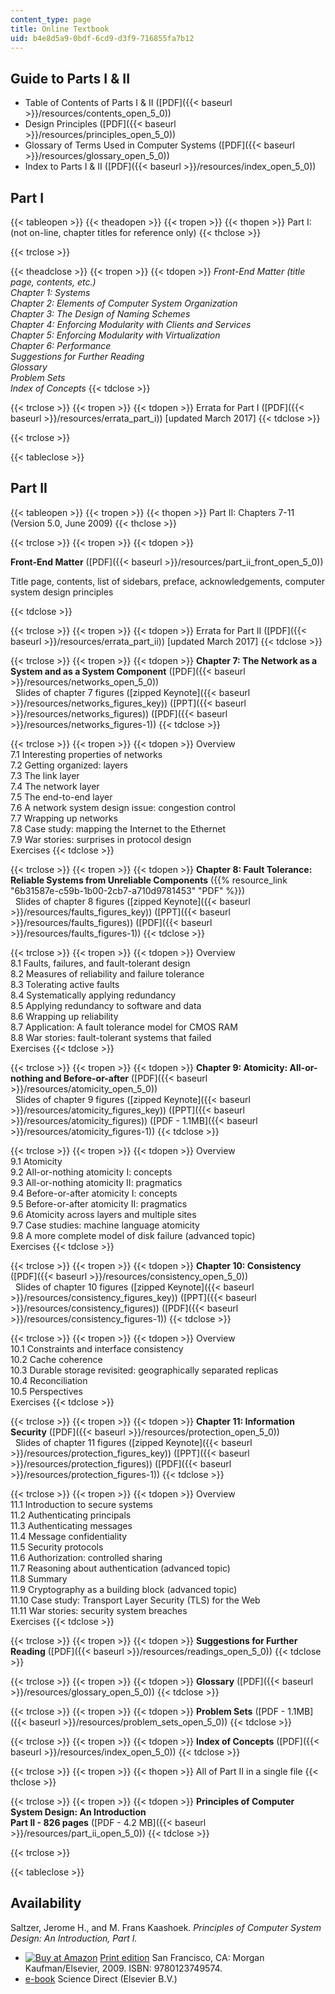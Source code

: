 ```yaml
---
content_type: page
title: Online Textbook
uid: b4e8d5a9-0bdf-6cd9-d3f9-716855fa7b12
---
```


Guide to Parts I & II
---------------------

*   Table of Contents of Parts I & II ([PDF]({{< baseurl >}}/resources/contents_open_5_0))
*   Design Principles ([PDF]({{< baseurl >}}/resources/principles_open_5_0))
*   Glossary of Terms Used in Computer Systems ([PDF]({{< baseurl >}}/resources/glossary_open_5_0))
*   Index to Parts I & II ([PDF]({{< baseurl >}}/resources/index_open_5_0))

Part I
------

{{< tableopen >}}
{{< theadopen >}}
{{< tropen >}}
{{< thopen >}}
Part I: (not on-line, chapter titles for reference only)
{{< thclose >}}

{{< trclose >}}

{{< theadclose >}}
{{< tropen >}}
{{< tdopen >}}
_Front-End Matter (title page, contents, etc.)_  
_Chapter 1: Systems_  
_Chapter 2: Elements of Computer System Organization_  
_Chapter 3: The Design of Naming Schemes_  
_Chapter 4: Enforcing Modularity with Clients and Services_  
_Chapter 5: Enforcing Modularity with Virtualization_  
_Chapter 6: Performance_  
_Suggestions for Further Reading_  
_Glossary_  
_Problem Sets_  
_Index of Concepts_
{{< tdclose >}}

{{< trclose >}}
{{< tropen >}}
{{< tdopen >}}
Errata for Part I ([PDF]({{< baseurl >}}/resources/errata_part_i)) \[updated March 2017\]
{{< tdclose >}}

{{< trclose >}}

{{< tableclose >}}

Part II
-------

{{< tableopen >}}
{{< tropen >}}
{{< thopen >}}
Part II: Chapters 7-11 (Version 5.0, June 2009)
{{< thclose >}}

{{< trclose >}}
{{< tropen >}}
{{< tdopen >}}


**Front-End Matter** ([PDF]({{< baseurl >}}/resources/part_ii_front_open_5_0))

Title page, contents, list of sidebars, preface, acknowledgements, computer system design principles


{{< tdclose >}}

{{< trclose >}}
{{< tropen >}}
{{< tdopen >}}
Errata for Part II ([PDF]({{< baseurl >}}/resources/errata_part_ii)) \[updated March 2017\]
{{< tdclose >}}

{{< trclose >}}
{{< tropen >}}
{{< tdopen >}}
**Chapter 7: The Network as a System and as a System Component** ([PDF]({{< baseurl >}}/resources/networks_open_5_0))  
  Slides of chapter 7 figures ([zipped Keynote]({{< baseurl >}}/resources/networks_figures_key)) ([PPT]({{< baseurl >}}/resources/networks_figures)) ([PDF]({{< baseurl >}}/resources/networks_figures-1))
{{< tdclose >}}

{{< trclose >}}
{{< tropen >}}
{{< tdopen >}}
Overview  
7.1 Interesting properties of networks  
7.2 Getting organized: layers  
7.3 The link layer  
7.4 The network layer  
7.5 The end-to-end layer  
7.6 A network system design issue: congestion control  
7.7 Wrapping up networks  
7.8 Case study: mapping the Internet to the Ethernet  
7.9 War stories: surprises in protocol design  
Exercises
{{< tdclose >}}

{{< trclose >}}
{{< tropen >}}
{{< tdopen >}}
**Chapter 8: Fault Tolerance: Reliable Systems from Unreliable Components** ({{% resource_link "6b31587e-c59b-1b00-2cb7-a710d9781453" "PDF" %}})  
  Slides of chapter 8 figures ([zipped Keynote]({{< baseurl >}}/resources/faults_figures_key)) ([PPT]({{< baseurl >}}/resources/faults_figures)) ([PDF]({{< baseurl >}}/resources/faults_figures-1))
{{< tdclose >}}

{{< trclose >}}
{{< tropen >}}
{{< tdopen >}}
Overview  
8.1 Faults, failures, and fault-tolerant design  
8.2 Measures of reliability and failure tolerance  
8.3 Tolerating active faults  
8.4 Systematically applying redundancy  
8.5 Applying redundancy to software and data  
8.6 Wrapping up reliability  
8.7 Application: A fault tolerance model for CMOS RAM  
8.8 War stories: fault-tolerant systems that failed  
Exercises
{{< tdclose >}}

{{< trclose >}}
{{< tropen >}}
{{< tdopen >}}
**Chapter 9: Atomicity: All-or-nothing and Before-or-after** ([PDF]({{< baseurl >}}/resources/atomicity_open_5_0))  
  Slides of chapter 9 figures ([zipped Keynote]({{< baseurl >}}/resources/atomicity_figures_key)) ([PPT]({{< baseurl >}}/resources/atomicity_figures)) ([PDF - 1.1MB]({{< baseurl >}}/resources/atomicity_figures-1))
{{< tdclose >}}

{{< trclose >}}
{{< tropen >}}
{{< tdopen >}}
Overview  
9.1 Atomicity  
9.2 All-or-nothing atomicity I: concepts  
9.3 All-or-nothing atomicity II: pragmatics  
9.4 Before-or-after atomicity I: concepts  
9.5 Before-or-after atomicity II: pragmatics  
9.6 Atomicity across layers and multiple sites  
9.7 Case studies: machine language atomicity  
9.8 A more complete model of disk failure (advanced topic)  
Exercises
{{< tdclose >}}

{{< trclose >}}
{{< tropen >}}
{{< tdopen >}}
**Chapter 10: Consistency** ([PDF]({{< baseurl >}}/resources/consistency_open_5_0))  
  Slides of chapter 10 figures ([zipped Keynote]({{< baseurl >}}/resources/consistency_figures_key)) ([PPT]({{< baseurl >}}/resources/consistency_figures)) ([PDF]({{< baseurl >}}/resources/consistency_figures-1))
{{< tdclose >}}

{{< trclose >}}
{{< tropen >}}
{{< tdopen >}}
Overview  
10.1 Constraints and interface consistency  
10.2 Cache coherence  
10.3 Durable storage revisited: geographically separated replicas  
10.4 Reconciliation  
10.5 Perspectives  
Exercises
{{< tdclose >}}

{{< trclose >}}
{{< tropen >}}
{{< tdopen >}}
**Chapter 11: Information Security** ([PDF]({{< baseurl >}}/resources/protection_open_5_0))  
  Slides of chapter 11 figures ([zipped Keynote]({{< baseurl >}}/resources/protection_figures_key)) ([PPT]({{< baseurl >}}/resources/protection_figures)) ([PDF]({{< baseurl >}}/resources/protection_figures-1))
{{< tdclose >}}

{{< trclose >}}
{{< tropen >}}
{{< tdopen >}}
Overview  
11.1 Introduction to secure systems  
11.2 Authenticating principals  
11.3 Authenticating messages  
11.4 Message confidentiality  
11.5 Security protocols  
11.6 Authorization: controlled sharing  
11.7 Reasoning about authentication (advanced topic)  
11.8 Summary  
11.9 Cryptography as a building block (advanced topic)  
11.10 Case study: Transport Layer Security (TLS) for the Web  
11.11 War stories: security system breaches  
Exercises
{{< tdclose >}}

{{< trclose >}}
{{< tropen >}}
{{< tdopen >}}
**Suggestions for Further Reading** ([PDF]({{< baseurl >}}/resources/readings_open_5_0))
{{< tdclose >}}

{{< trclose >}}
{{< tropen >}}
{{< tdopen >}}
**Glossary** ([PDF]({{< baseurl >}}/resources/glossary_open_5_0))
{{< tdclose >}}

{{< trclose >}}
{{< tropen >}}
{{< tdopen >}}
**Problem Sets** ([PDF - 1.1MB]({{< baseurl >}}/resources/problem_sets_open_5_0))
{{< tdclose >}}

{{< trclose >}}
{{< tropen >}}
{{< tdopen >}}
**Index of Concepts** ([PDF]({{< baseurl >}}/resources/index_open_5_0))
{{< tdclose >}}

{{< trclose >}}
{{< tropen >}}
{{< thopen >}}
All of Part II in a single file
{{< thclose >}}

{{< trclose >}}
{{< tropen >}}
{{< tdopen >}}
**Principles of Computer System Design: An Introduction  
Part II - 826 pages** ([PDF - 4.2 MB]({{< baseurl >}}/resources/part_ii_open_5_0))
{{< tdclose >}}

{{< trclose >}}

{{< tableclose >}}

Availability
------------

Saltzer, Jerome H., and M. Frans Kaashoek. _Principles of Computer System Design: An Introduction, Part I._

*   [![Buy at Amazon](/images/a_logo_17.gif)](http://www.amazon.com/exec/obidos/ASIN/0123749573/ref=nosim/mitopencourse-20) [Print edition](http://www.elsevierdirect.com/product.jsp?isbn=9780123749574) San Francisco, CA: Morgan Kaufman/Elsevier, 2009. ISBN: 9780123749574.
*   [e-book](http://www.sciencedirect.com/science/book/9780123749574) Science Direct (Elsevier B.V.)